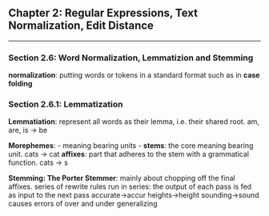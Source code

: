 ## Chapter 2: Regular Expressions, Text Normalization, Edit Distance
****
### Section 2.6: Word Normalization, Lemmatizion and Stemming

**normalization**: putting words or tokens in a standard format such as in **case folding**

### Section 2.6.1: Lemmatization

**Lemmatiation**: represent all words as their lemma, i.e. their shared root. am, are, is -> be

**Morephemes**:
    - meaning bearing units
    - **stems**: the core meaning bearing unit. cats -> cat
      **affixes**: part that adheres to the stem with a grammatical function. cats -> s

**Stemming: The Porter Stemmer**:
mainly about chopping off the final affixes. series  of rewrite rules run in series: the output of each pass is fed as input to the next pass
accurate->accur
heights->height
sounding->sound
causes errors of over and under generalizing
